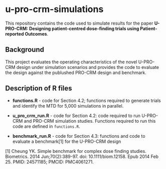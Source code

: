 # u-pro-crm-simulations
This repository contains the code used to simulate results for the paper **U-PRO-CRM: Designing patient-centred dose-finding trials using Patient-reported Outcomes**. 

## Background 
This project evaluates the operating characteristics of the novel U-PRO-CRM design under simulation scenarios and provides the code to evaluate the design against the publushed PRO-CRM design and benchmark. 

## Description of R files
* **functions.R** - code for Section 4.2; functions required to generate trials and identify the MTD for 5,000 simulations in parallel. 
  
* **u_pro_crm_run.R** - code for Section 4.2: code required to run U-PRO-CRM and PRO-CRM simulation studies. Functions required to run this code are defined in `functions.R`.

* **benchmark_run.R** - code for Section 4.3: functions and code to evaluate a benchmark[1] for the U-PRO-CRM design

[1] Cheung YK. Simple benchmark for complex dose finding studies. Biometrics. 2014 Jun;70(2):389-97. doi: 10.1111/biom.12158. Epub 2014 Feb 25. PMID: 24571185; PMCID: PMC4061271.
